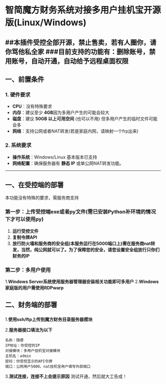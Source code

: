# 智简魔方财务系统对接多用户挂机宝开源版(Linux/Windows)

##本插件受控全部开源，禁止售卖，若有人圈你，请你骂他私全家
###目前支持的功能有：删除账号，禁用账号，自动开通，自动给予远程桌面权限
---

## 一、前置条件

### 1. 硬件要求
- **CPU**：没有特殊要求
- **内存**：建议至少 **4GB**因为多用户产生的可能会较大
- **磁盘**：建议 **50GB 以上可用空间** (也可以不用) 但多用户产生的临时文件可能会多
- **网络**：支持公网或者NAT转发(若是家庭内网，请映射一个frp出来)

### 2. 系统要求
- **操作系统**：Windows/Linux 基本版本已支持
- **网络配置**：确保服务器有 **静态 IP** 或单公网NAT转发功能。

---

## 一、在受控端的部署

本功能没有特殊的要求，需服务商支持

### 第一步：上传受控端exe或者py文件(需已安装Python补环境的情况下才可以使用py)

1. **运行受控文件**
2. **复制令牌API**
3. **放行防火墙和服务商的安全组(本服务运行在5000端口上)需在服务商nat转发，当然，纯公网就可以了。为了保障您的安全，请您设置安全组放行只你们财务的IP**
  ### 第二步：多用户使用
  1.**Windows Server系统使用服务器管理器安装相关功能即可多用户**
  2.**Windows家庭版的用户需使用RDPwarp**

## 二、财务端的部署
###
1.**使用ssh/ftp上传到魔方财务目录服务器模块**

2.**服务器接口填法为以下**
```
名称：随便
IP地址：你受控的IP
对接模块：多用户挂机宝对接模块
主机名：admin
密码：你受控显示的API令牌
端口：公网用户5000，nat挂机宝用户填写外部端口
```
3.**测试连接，连接不上会提示原因**
测试开通，然后就大工告成！

   
   
